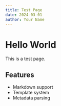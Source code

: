 ```yaml
---
title: Test Page
date: 2024-03-01
author: Your Name
---
```


# Hello World

This is a test page.

## Features

- Markdown support
- Template system
- Metadata parsing
